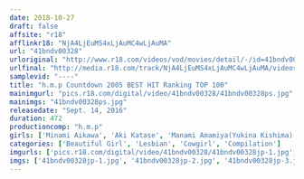 ```yaml
---
date: 2018-10-27
draft: false
affsite: "r18"
afflinkr18: "NjA4LjEuMS4xLjAuMC4wLjAuMA"
url: "41bndv00328"
urloriginal: "http://www.r18.com/videos/vod/movies/detail/-/id=41bndv00328"
urlfinal: "http://media.r18.com/track/NjA4LjEuMS4xLjAuMC4wLjAuMA/videos/vod/movies/detail/-/id=41bndv00328"
samplevid: "----"
title: "h.m.p Countdown 2005 BEST HIT Ranking TOP 100"
mainimgurl: "pics.r18.com/digital/video/41bndv00328/41bndv00328ps.jpg"
mainimgs: "41bndv00328ps.jpg"
releasedate: "Sept. 14, 2016"
duration: 472
productioncomp: "h.m.p"
girls: ['Minami Aikawa', 'Aki Katase', 'Manami Amamiya(Yukina Kishima)', 'Mai Kuroki(Mai Hanano, Shiho)', 'Michiru Yuki (Kairi Mino)', 'Kanon', 'Risa Koda', 'Julie Kano', 'Mirai Yasuda', 'Rika Sakurai']
categories: ['Beautiful Girl', 'Lesbian', 'Cowgirl', 'Compilation']
imgurls: ['pics.r18.com/digital/video/41bndv00328/41bndv00328jp-1.jpg', 'pics.r18.com/digital/video/41bndv00328/41bndv00328jp-2.jpg', 'pics.r18.com/digital/video/41bndv00328/41bndv00328jp-3.jpg', 'pics.r18.com/digital/video/41bndv00328/41bndv00328jp-4.jpg', 'pics.r18.com/digital/video/41bndv00328/41bndv00328jp-5.jpg', 'pics.r18.com/digital/video/41bndv00328/41bndv00328jp-6.jpg', 'pics.r18.com/digital/video/41bndv00328/41bndv00328jp-7.jpg', 'pics.r18.com/digital/video/41bndv00328/41bndv00328jp-8.jpg', 'pics.r18.com/digital/video/41bndv00328/41bndv00328jp-9.jpg', 'pics.r18.com/digital/video/41bndv00328/41bndv00328jp-10.jpg', 'pics.r18.com/digital/video/41bndv00328/41bndv00328jp-11.jpg', 'pics.r18.com/digital/video/41bndv00328/41bndv00328jp-12.jpg', 'pics.r18.com/digital/video/41bndv00328/41bndv00328jp-13.jpg', 'pics.r18.com/digital/video/41bndv00328/41bndv00328jp-14.jpg', 'pics.r18.com/digital/video/41bndv00328/41bndv00328jp-15.jpg', 'pics.r18.com/digital/video/41bndv00328/41bndv00328jp-16.jpg', 'pics.r18.com/digital/video/41bndv00328/41bndv00328jp-17.jpg', 'pics.r18.com/digital/video/41bndv00328/41bndv00328jp-18.jpg', 'pics.r18.com/digital/video/41bndv00328/41bndv00328jp-19.jpg', 'pics.r18.com/digital/video/41bndv00328/41bndv00328jp-20.jpg']
imgs: ['41bndv00328jp-1.jpg', '41bndv00328jp-2.jpg', '41bndv00328jp-3.jpg', '41bndv00328jp-4.jpg', '41bndv00328jp-5.jpg', '41bndv00328jp-6.jpg', '41bndv00328jp-7.jpg', '41bndv00328jp-8.jpg', '41bndv00328jp-9.jpg', '41bndv00328jp-10.jpg', '41bndv00328jp-11.jpg', '41bndv00328jp-12.jpg', '41bndv00328jp-13.jpg', '41bndv00328jp-14.jpg', '41bndv00328jp-15.jpg', '41bndv00328jp-16.jpg', '41bndv00328jp-17.jpg', '41bndv00328jp-18.jpg', '41bndv00328jp-19.jpg', '41bndv00328jp-20.jpg']
---
```

